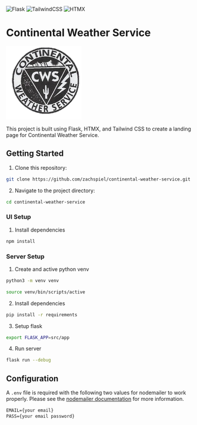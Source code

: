 ![Flask](https://img.shields.io/badge/flask-%23000.svg?style=for-the-badge&logo=flask&logoColor=white) ![TailwindCSS](https://img.shields.io/badge/tailwindcss-%2338B2AC.svg?style=for-the-badge&logo=tailwind-css&logoColor=white) ![HTMX](https://img.shields.io/badge/%3C%2F%3EHTMX-blue?style=for-the-badge)

# Continental Weather Service

<img src="./src/static/images/logo.png" alt="Continental Weather Service Logo" height="200">

This project is built using Flask, HTMX, and Tailwind CSS to create a landing page for Continental Weather Service.

## Getting Started

1. Clone this repository:

```bash
git clone https://github.com/zachspiel/continental-weather-service.git
```

2. Navigate to the project directory:

```bash
cd continental-weather-service
```

### UI Setup

1. Install dependencies

```bash
npm install
```

### Server Setup

1. Create and active python venv

```bash
python3 -m venv venv
```

```bash
source venv/bin/scripts/active
```

2. Install dependencies

```bash
pip install -r requirements
```

3. Setup flask

```bash
export FLASK_APP=src/app
```

4. Run server

```bash
flask run --debug
```

## Configuration

A `.env` file is required with the following two values for nodemailer to work properly. Please see the [nodemailer documentation](https://nodemailer.com)
for more information.

```
EMAIL={your email}
PASS={your email password}
```
